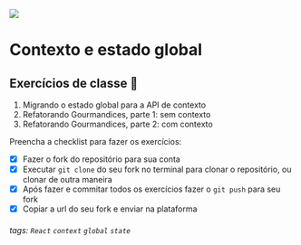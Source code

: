 ![](https://i.imgur.com/xG74tOh.png)

# Contexto e estado global

## Exercícios de classe 🏫

1. Migrando o estado global para a API de contexto
2. Refatorando Gourmandices, parte 1: sem contexto
3. Refatorando Gourmandices, parte 2: com contexto

Preencha a checklist para fazer os exercícios:

-   [x] Fazer o fork do repositório para sua conta
-   [x] Executar `git clone` do seu fork no terminal para clonar o repositório, ou clonar de outra maneira
-   [x] Após fazer e commitar todos os exercícios fazer o `git push` para seu fork
-   [x] Copiar a url do seu fork e enviar na plataforma

###### tags: `React` `context` `global` `state`
